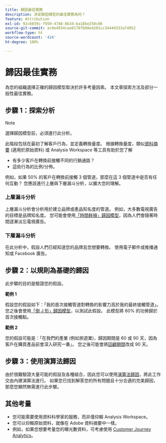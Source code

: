 ```yaml
---
title: 歸因最佳實務
description: 決定歸因模型的最佳實務為何？
feature: Attribution
exl-id: 92c6039c-f950-4746-8b34-ba18be258c08
source-git-commit: ac9e4934cee0178fb00e4201cc3444d333a74052
workflow-type: ht
source-wordcount: '424'
ht-degree: 100%

---
```


# 歸因最佳實務

為您的組織選擇正確的歸因模型取決於許多考量因素。 本文章探索方法及部分一般性最佳實務。

## 步驟 1：探索分析

>[!NOTE]
>選擇歸因模型前，必須進行此分析。

此階段包括在最初了解客戶行為，並定義轉換量度。 根據轉換量度，類似[資料摘要](https://experienceleague.adobe.com/docs/analytics/export/analytics-data-feed/data-feed-overview.html?lang=zh-Hant) (適用於原始資料) 或 Analysis Workspace 等工具有助於您了解

* 有多少客戶在轉換前接觸不同的行銷通路？
* 這些行為的比例/分佈。

例如，如果 50% 的客戶在轉換前接觸 3 個管道，那麼在這 3 個管道中是否有任何互動？
您應該進行上層與下層漏斗分析，以擴大您的理解。

### 上層漏斗分析

上層漏斗分析會分析用於建立品牌或產品知名度的管道。 例如，大多數電視廣告的目標是品牌知名度。 您可能會使用[「時間耗損」歸因模型](/help/analyze/analysis-workspace/attribution/models.md)，因為人們會隨著時間逐漸淡忘電視廣告。

### 下層漏斗分析

在此分析中，假設人們已經知道您的品牌且您想要轉換。 使用電子郵件或推播通知或 Facebook 廣告。

## 步驟 2：以規則為基礎的歸因

此步驟的目的是驗證您的假設。

**範例 1**

假設您的假設如下：「我的首次接觸管道對轉換的影響力高於我的最終接觸管道」。 您之後會使用[「倒 J 形」歸因模型](/help/analyze/analysis-workspace/attribution/models.md)，以測試此假設。 此模型將 60% 的功勞歸於首次接觸點。

**範例 2**

您的假設可能是：「在我們的產業 (例如旅遊業)，歸因期間是 60 或 90 天，因為客戶在購買產品前會深入研究一番」。 您之後可能會將[回顧期間](https://experienceleague.adobe.com/docs/analytics/analyze/analysis-workspace/attribution/models.html#lookback-windows)改成 90 天。

## 步驟 3：使用演算法歸因

由於很難驗證大量可能的假設及各種組合，因此您可以使用[演算法歸因](/help/analyze/analysis-workspace/attribution/algorithmic.md)，將此工作交由內建演算法進行。 如果您已找到解答您的所有問題且十分合適的完美歸因，那麼您顯然無需進行此步驟。

## 其他考量

* 您可能需要使用資料科學家的服務，而非僅仰賴 Analysis Workspace。
* 您可以仰賴原始資料，就像在 Adobe 資料摘要中一樣。
* 例如，如果您想要考量您的曝光數資料，可考慮使用 [Customer Journey Analytics](https://experienceleague.adobe.com/docs/analytics-platform/using/cja-overview/cja-overview.html)。

